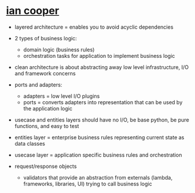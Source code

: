 # [ian cooper](https://youtube.com/watch?v=SxJPQ5qXisw)

- layered architecture = enables you to avoid acyclic dependencies
- 2 types of business logic:
  - domain logic (business rules)
  - orchestration tasks for application to implement business logic

- clean architecture is about abstracting away low level infrastructure, I/O and framework concerns

- ports and adapters:
  - adapters = low level I/O plugins
  - ports = converts adapters into representation that can be used by the application logic


- usecase and entities layers should have no I/O, be base python, be pure functions, and easy to test
- entities layer = enterprise business rules representing current state as data classes
- usecase layer = application specific business rules and orchestration

- request/response objects
  - validators that provide an abstraction from externals (lambda, frameworks, libraries, UI) trying to call business logic

